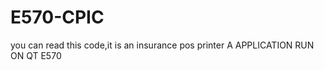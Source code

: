 E570-CPIC
=========
you can read this code,it is an insurance pos printer 
A APPLICATION RUN ON QT E570
